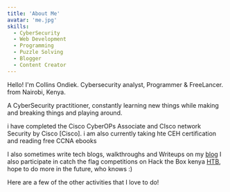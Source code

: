```yaml
---
title: 'About Me'
avatar: 'me.jpg'
skills:
  - CyberSecurity
  - Web Development
  - Programming
  - Puzzle Solving
  - Blogger
  - Content Creator
---
```


Hello! I'm Collins Ondiek. Cybersecurity analyst, Programmer & FreeLancer. from Nairobi, Kenya.

A CyberSecurity practitioner, constantly learning new things while making and breaking things and playing around.

i have completed the Cisco CyberOPs Associate and CIsco network Security by Cisco [Cisco]. i am also currently taking hte CEH certification and reading free CCNA ebooks

I also sometimes write tech blogs, walkthroughs and Writeups on my [blog](https://threatday.wordpress.com) I also participate in catch the flag competitions on Hack the Box kenya [HTB](https://https://academy.hackthebox.com/), hope to do more in the future, who knows :)

Here are a few of the other activities that I love to do!
